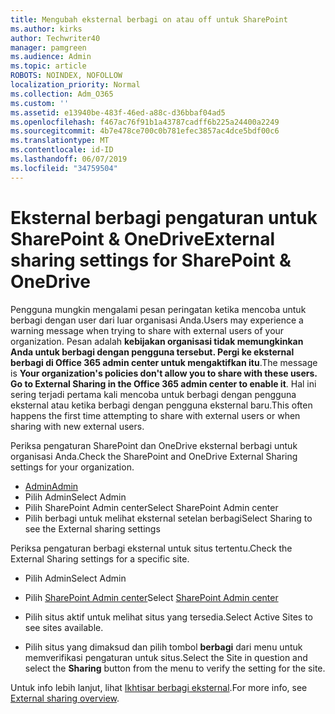 ```yaml
---
title: Mengubah eksternal berbagi on atau off untuk SharePoint
ms.author: kirks
author: Techwriter40
manager: pamgreen
ms.audience: Admin
ms.topic: article
ROBOTS: NOINDEX, NOFOLLOW
localization_priority: Normal
ms.collection: Adm_O365
ms.custom: ''
ms.assetid: e13940be-483f-46ed-a88c-d36bbaf04ad5
ms.openlocfilehash: f467ac76f91b1a43787cadff6b225a24400a2249
ms.sourcegitcommit: 4b7e478ce700c0b781efec3857ac4dce5bdf00c6
ms.translationtype: MT
ms.contentlocale: id-ID
ms.lasthandoff: 06/07/2019
ms.locfileid: "34759504"
---
```

# <a name="external-sharing-settings-for-sharepoint--onedrive"></a><span data-ttu-id="8349f-102">Eksternal berbagi pengaturan untuk SharePoint & OneDrive</span><span class="sxs-lookup"><span data-stu-id="8349f-102">External sharing settings for SharePoint & OneDrive</span></span>

<span data-ttu-id="8349f-103">Pengguna mungkin mengalami pesan peringatan ketika mencoba untuk berbagi dengan user dari luar organisasi Anda.</span><span class="sxs-lookup"><span data-stu-id="8349f-103">Users may experience a warning message when trying to share with external users of your organization.</span></span> <span data-ttu-id="8349f-104">Pesan adalah **kebijakan organisasi tidak memungkinkan Anda untuk berbagi dengan pengguna tersebut. Pergi ke eksternal berbagi di Office 365 admin center untuk mengaktifkan itu**.</span><span class="sxs-lookup"><span data-stu-id="8349f-104">The message is **Your organization's policies don't allow you to share with these users. Go to External Sharing in the Office 365 admin center to enable it**.</span></span> <span data-ttu-id="8349f-105">Hal ini sering terjadi pertama kali mencoba untuk berbagi dengan pengguna eksternal atau ketika berbagi dengan pengguna eksternal baru.</span><span class="sxs-lookup"><span data-stu-id="8349f-105">This often happens the first time attempting to share with external users or when sharing with new external users.</span></span>

<span data-ttu-id="8349f-106">Periksa pengaturan SharePoint dan OneDrive eksternal berbagi untuk organisasi Anda.</span><span class="sxs-lookup"><span data-stu-id="8349f-106">Check the SharePoint and OneDrive External Sharing settings for your organization.</span></span>

- [<span data-ttu-id="8349f-107">Admin</span><span class="sxs-lookup"><span data-stu-id="8349f-107">Admin</span></span>](https://admin.microsoft.com/AdminPortal/Home#/homepage">https://admin.microsoft.com/)
- <span data-ttu-id="8349f-108">Pilih Admin</span><span class="sxs-lookup"><span data-stu-id="8349f-108">Select Admin</span></span>
- <span data-ttu-id="8349f-109">Pilih SharePoint Admin center</span><span class="sxs-lookup"><span data-stu-id="8349f-109">Select SharePoint Admin center</span></span>
- <span data-ttu-id="8349f-110">Pilih berbagi untuk melihat eksternal setelan berbagi</span><span class="sxs-lookup"><span data-stu-id="8349f-110">Select Sharing to see the External sharing settings</span></span>

<span data-ttu-id="8349f-111">Periksa pengaturan berbagi eksternal untuk situs tertentu.</span><span class="sxs-lookup"><span data-stu-id="8349f-111">Check the External Sharing settings for a specific site.</span></span>

- <span data-ttu-id="8349f-112">Pilih Admin</span><span class="sxs-lookup"><span data-stu-id="8349f-112">Select Admin</span></span>

- <span data-ttu-id="8349f-113">Pilih [SharePoint Admin center](https://admin.microsoft.com/AdminPortal/Home#/homepage">https://admin.microsoft.com/)</span><span class="sxs-lookup"><span data-stu-id="8349f-113">Select [SharePoint Admin center](https://admin.microsoft.com/AdminPortal/Home#/homepage">https://admin.microsoft.com/)</span></span>

- <span data-ttu-id="8349f-114">Pilih situs aktif untuk melihat situs yang tersedia.</span><span class="sxs-lookup"><span data-stu-id="8349f-114">Select Active Sites to see sites available.</span></span>
- <span data-ttu-id="8349f-115">Pilih situs yang dimaksud dan pilih tombol **berbagi** dari menu untuk memverifikasi pengaturan untuk situs.</span><span class="sxs-lookup"><span data-stu-id="8349f-115">Select the Site in question and select the **Sharing** button from the menu to verify the setting for the site.</span></span>

<span data-ttu-id="8349f-116">Untuk info lebih lanjut, lihat [Ikhtisar berbagi eksternal](https://docs.microsoft.com/sharepoint/external-sharing-overview).</span><span class="sxs-lookup"><span data-stu-id="8349f-116">For more info, see [External sharing overview](https://docs.microsoft.com/sharepoint/external-sharing-overview).</span></span>